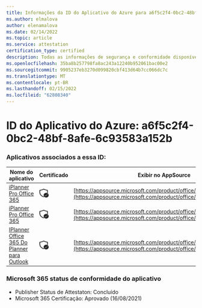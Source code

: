 ```yaml
---
title: Informações da ID do Aplicativo do Azure para a6f5c2f4-0bc2-48bf-8afe-6c93583a152b
ms.author: elmalova
author: elenamalova
ms.date: 02/14/2022
ms.topic: article
ms.service: attestation
certification_type: certified
description: Todas as informações de segurança e conformidade disponíveis para a6f5c2f4-0bc2-48bf-8afe-6c93583a152b.
ms.openlocfilehash: 35ba8b257798fa8ac243a12240b952061bac00e2
ms.sourcegitcommit: 9905237eb3270d099820cbf413d64b7cc066dc7c
ms.translationtype: MT
ms.contentlocale: pt-BR
ms.lasthandoff: 02/15/2022
ms.locfileid: "62808340"
---
```

# <a name="azure-app-id-a6f5c2f4-0bc2-48bf-8afe-6c93583a152b"></a>ID do Aplicativo do Azure: a6f5c2f4-0bc2-48bf-8afe-6c93583a152b


### <a name="apps-associated-with-this-id"></a>Aplicativos associados a essa ID:
| **Nome do aplicativo** | **Certificado** | **Exibir no AppSource** |
|--------------|---------------|-----------------------|
| [iPlanner Pro Office 365](https://docs.microsoft.com/microsoft-365-app-certification/forward/17859280.iplannerpro) | <img alt="Certified application badge" src="../media/certified-badge.png" height="25" width="25" /> | [https://appsource.microsoft.com/product/office/17859280.iplannerpro](https://appsource.microsoft.com/product/office/17859280.iplannerpro) |
| [iPlanner Pro Office 365](https://docs.microsoft.com/microsoft-365-app-certification/forward/WA104380464) | <img alt="Certified application badge" src="../media/certified-badge.png" height="25" width="25" /> | [https://appsource.microsoft.com/product/office/WA104380464](https://appsource.microsoft.com/product/office/WA104380464) |
| [IPlanner Office 365 Do Planner para Outlook](https://docs.microsoft.com/microsoft-365-app-certification/forward/WA104380147) | <img alt="Certified application badge" src="../media/certified-badge.png" height="25" width="25" /> | [https://appsource.microsoft.com/product/office/WA104380147](https://appsource.microsoft.com/product/office/WA104380147) |

### <a name="microsoft-365-app-compliance-status"></a>Microsoft 365 status de conformidade do aplicativo
- Publisher Status de Attestaton: Concluído
- Microsoft 365 Certificação: Aprovado (16/08/2021)
